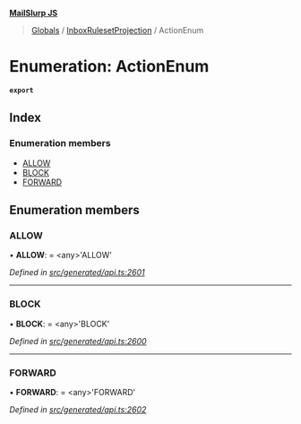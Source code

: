 **[MailSlurp JS](../README.md)**

> [Globals](../README.md) / [InboxRulesetProjection](../modules/inboxrulesetprojection.md) / ActionEnum

# Enumeration: ActionEnum

**`export`** 

## Index

### Enumeration members

* [ALLOW](inboxrulesetprojection.actionenum.md#allow)
* [BLOCK](inboxrulesetprojection.actionenum.md#block)
* [FORWARD](inboxrulesetprojection.actionenum.md#forward)

## Enumeration members

### ALLOW

•  **ALLOW**:  = \<any>'ALLOW'

*Defined in [src/generated/api.ts:2601](https://github.com/mailslurp/mailslurp-client/blob/05090ce/src/generated/api.ts#L2601)*

___

### BLOCK

•  **BLOCK**:  = \<any>'BLOCK'

*Defined in [src/generated/api.ts:2600](https://github.com/mailslurp/mailslurp-client/blob/05090ce/src/generated/api.ts#L2600)*

___

### FORWARD

•  **FORWARD**:  = \<any>'FORWARD'

*Defined in [src/generated/api.ts:2602](https://github.com/mailslurp/mailslurp-client/blob/05090ce/src/generated/api.ts#L2602)*
